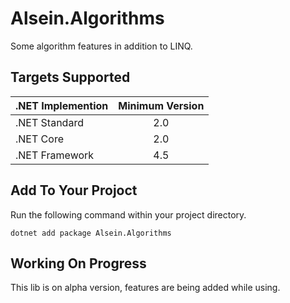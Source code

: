 # Alsein.Algorithms

Some algorithm features in addition to LINQ.

## Targets Supported

| .NET Implemention | Minimum Version |
| ------------- | :-----: |
| .NET Standard | 2.0 |
| .NET Core | 2.0 |
| .NET Framework | 4.5 |

## Add To Your Projoct

Run the following command within your project directory.

    dotnet add package Alsein.Algorithms

## Working On Progress

This lib is on alpha version, features are being added while using.
